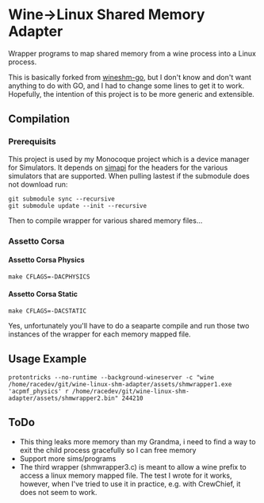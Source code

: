 # Wine->Linux Shared Memory Adapter

Wrapper programs to map shared memory from a wine process into a Linux process.

This is basically forked from [wineshm-go](https://github.com/LeonB/wineshm-go), but I don't know and don't want anything to do with GO, and I had to change some lines to get it to work. Hopefully, the intention of this project is to be more generic and extensible.

## Compilation

### Prerequisits

This project is used by my Monocoque project which is a device manager for Simulators. It depends on [simapi](https://github.com/spacefreak18/simapi) for the headers for the various simulators that are supported. When pulling lastest if the submodule does not download run:
```
git submodule sync --recursive
git submodule update --init --recursive
```
Then to compile wrapper for various shared memory files...
### Assetto Corsa
#### Assetto Corsa Physics
```
make CFLAGS=-DACPHYSICS
```
#### Assetto Corsa Static
```
make CFLAGS=-DACSTATIC
```
Yes, unfortunately you'll have to do a seaparte compile and run those two instances of the wrapper for each memory mapped file.

## Usage Example

```
protontricks --no-runtime --background-wineserver -c "wine /home/racedev/git/wine-linux-shm-adapter/assets/shmwrapper1.exe 'acpmf_physics' r /home/racedev/git/wine-linux-shm-adapter/assets/shmwrapper2.bin" 244210
```

## ToDo
 - This thing leaks more memory than my Grandma, i need to find a way to exit the child process gracefully so I can free memory
 - Support more sims/programs
 - The third wrapper (shmwrapper3.c) is meant to allow a wine prefix to access a linux memory mapped file. The test I wrote for it works, however, when I've tried to use it in practice, e.g. with CrewChief, it does not seem to work.

